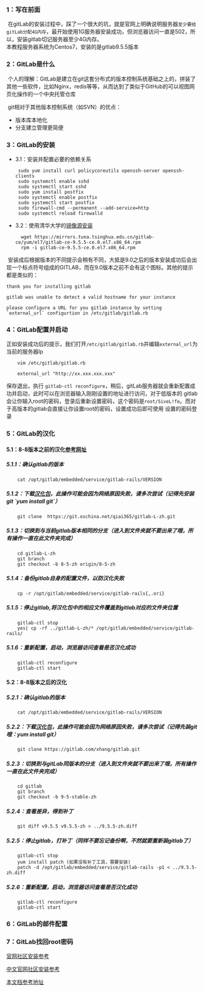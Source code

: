 
### 1：写在前面
  在gitLab的安装过程中，踩了一个很大的坑，就是官网上明确说明服务器`至少要给gitLab分配4G内存`，最开始使用1G服务器安装成功，但浏览器访问一直是502，所以，安装gitlab切记服务器至少4G内存。<br>
	本教程服务器系统为Centos7，安装的是gitlab9.5.5版本
	
### 2：GitLab是什么
  个人的理解：GitLab是建立在git这套分布式的版本控制系统基础之上的，拼装了其他一些软件，比如Nginx，redis等等，从而达到了类似于GitHub的可以视图网页化操作的一个中央托管仓库			
	
  git相对于其他版本控制系统（如SVN）的优点：      
  * 版本库本地化    
  * 分支建立管理更简便     
### 3：GitLab的安装
 * 3.1：安装并配置必要的依赖关系     
    
		sudo yum install curl policycoreutils openssh-server openssh-clients
		sudo systemctl enable sshd
		sudo systemctl start sshd
		sudo yum install postfix
		sudo systemctl enable postfix
		sudo systemctl start postfix
		sudo firewall-cmd --permanent --add-service=http
		sudo systemctl reload firewalld
		
* 3.2：使用清华大学的[镜像源安装](https://mirrors.tuna.tsinghua.edu.cn/gitlab-ce/yum/ "https://mirrors.tuna.tsinghua.edu.cn/gitlab-ce/yum/")

		wget https://mirrors.tuna.tsinghua.edu.cn/gitlab-ce/yum/el7/gitlab-ce-9.5.5-ce.0.el7.x86_64.rpm
		rpm -i gitlab-ce-9.5.5-ce.0.el7.x86_64.rpm			
		
  安装成后根据版本的不同提示会稍有不同，大抵是9.0之后的版本安装成功后会出现一个标点符号组成的GITLAB，而在9.0版本之前不会有这个图标。其他的提示都是类似的：			
	
	
	thank you for installing gitlab		
	
	gitlab was unable to detect a valid hostname for your instance					
	
	please configure a URL for you gitlab instance by setting `external_url` configurtion in /etc/gitlab/gitlab.rb
	
	
	
	
### 4：GitLab配置并启动			

正如安装成功后的提示，我们打开`/etc/gitlab/gitlab.rb`并编辑`external_url`为当前的服务器Ip
	
		vim /etc/gitlab/gitlab.rb
		
		external_url "http://xx.xxx.xxx.xxx"

保存退出，执行 `gitlab-ctl reconfigure`，稍后，gitLab服务器就会重新配置成功并启动，此时可以在浏览器输入刚刚设置的地址进行访问，对于低版本的
gitlab会让你输入root的密码，登录后重新设置密码，这个密码是`root/5iveL!fe`。而对于高版本的gitlab会直接让你设置root的密码，设置成功后即可使用
设置的密码登录


### 5：GitLab的汉化
#### 5.1：8-8版本之前的汉化[参考网址](http://www.21yunwei.com/archives/4351 "http://www.21yunwei.com/archives/4351")

##### 5.1.1：确认gitlab的版本
	
		cat /opt/gitlab/embedded/service/gitlab-rails/VERSION
		
##### 5.1.2：下载[汉化包]( https://git.oschina.net/qiai365/gitlab-L-zh.git " https://git.oschina.net/qiai365/gitlab-L-zh.git")，此操作可能会因为网络原因失败，请多次尝试（记得先安装git `yum install git`）

		git clone  https://git.oschina.net/qiai365/gitlab-L-zh.git
		
##### 5.1.3：切换到与当前gitlab版本相同的分支（进入到文件夹就不要出来了哦，所有操作一直在此文件夹完成）

		cd gitlab-L-zh
		git branch
		git checkout -b 8-5-zh origin/8-5-zh
		
##### 5.1.4：备份gitlab自身的配置文件，以防汉化失败

		cp -r /opt/gitlab/embedded/service/gitlab-rails{,.ori}
		
##### 5.1.5：停止gitlab,将汉化包中的相应文件覆盖到gitlab对应的文件夹位置

		gitlab-ctl stop
		yes| cp -rf ../gitlab-L-zh/* /opt/gitlab/embedded/service/gitlab-rails/
		
##### 5.1.6：重新配置，启动，浏览器访问查看是否汉化成功

		gitlab-ctl reconfigure
		gitlab-ctl start
		
#### 5.2：8-8版本之后的汉化

##### 5.2.1：确认gitlab的版本

		cat /opt/gitlab/embedded/service/gitlab-rails/VERSION
##### 5.2.2：下载[汉化包]( https://gitlab.com/xhang/gitlab.git " https://gitlab.com/xhang/gitlab.git")，此操作可能会因为网络原因失败，请多次尝试（记得先装git哦：yum install git）

		git clone https://gitlab.com/xhang/gitlab.git
	
##### 5.2.3：切换到与gitLab同版本的分支（进入到文件夹就不要出来了哦，所有操作一直在此文件夹完成）

		cd gitlab
		git branch
		git checkout -b 9-5-stable-zh
		
##### 5.2.4：查看差异，得到补丁

		git diff v9.5.5 v9.5.5-zh > ../9.5.5-zh.diff
		
##### 5.2.5：停止gitlab，打补丁（同样不要忘记备份啊，不然就要重新装gitlab了）

		gitlab-ctl stop
		yum install patch (如果没有补丁工具，需要安装)
		patch -d /opt/gitlab/embedded/service/gitlab-rails -p1 < ../9.5.5-zh.diff
		
##### 5.2.6：重新配置，启动，浏览器访问查看是否汉化成功
	
		gitlab-ctl reconfigure
		gitlab-ctl start
		

### 6：GitLab的邮件配置
### 7：GitLab找回root密码



    
    
    
    
[官网社区安装参考](https://about.gitlab.com/installation/ "https://about.gitlab.com/installation/") 

[中文官网社区安装参考](https://www.gitlab.com.cn/installation/ "https://www.gitlab.com.cn/installation/")       

[本文档参考地址](http://www.21yunwei.com/archives/4351 "http://www.21yunwei.com/archives/4351")    
  
